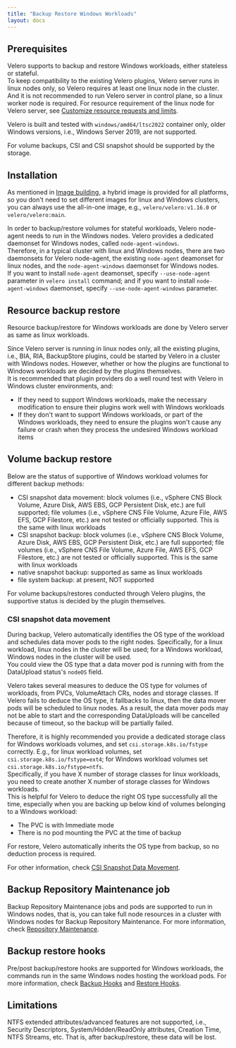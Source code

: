 ```yaml
---
title: "Backup Restore Windows Workloads"
layout: docs
---
```


## Prerequisites

Velero supports to backup and restore Windows workloads, either stateless or stateful.  
To keep compatibility to the existing Velero plugins, Velero server runs in linux nodes only, so Velero requires at least one linux node in the cluster. And it is not recommended to run Velero server in control plane, so a linux worker node is required. For resource requirement of the linux node for Velero server, see [Customize resource requests and limits][1].  

Velero is built and tested with `windows/amd64/ltsc2022` container only, older Windows versions, i.e., Windows Server 2019, are not supported.  

For volume backups, CSI and CSI snapshot should be supported by the storage.  

## Installation

As mentioned in [Image building][2], a hybrid image is provided for all platforms, so you don't need to set different images for linux and Windows clusters, you can always use the all-in-one image, e.g., `velero/velero:v1.16.0` or `velero/velero:main`.  

In order to backup/restore volumes for stateful workloads, Velero node-agent needs to run in the Windows nodes. Velero provides a dedicated daemonset for Windows nodes, called `node-agent-windows`.  
Therefore, in a typical cluster with linux and Windows nodes, there are two daemonsets for Velero node-agent, the existing `node-agent` deamonset for linux nodes, and the `node-agent-windows` daemonset for Windows nodes.  
If you want to install `node-agent` deamonset, specify `--use-node-agent` parameter in `velero install` command; and if you want to install `node-agent-windows` daemonset, specify `--use-node-agent-windows` parameter.  

## Resource backup restore

Resource backup/restore for Windows workloads are done by Velero server as same as linux workloads.  

Since Velero server is running in linux nodes only, all the existing plugins, i.e., BIA, RIA, BackupStore plugins, could be started by Velero in a cluster with Windows nodes. However, whether or how the plugins are functional to Windows workloads are decided by the plugins themselves.  
It is recommended that plugin providers do a well round test with Velero in Windows cluster environments, and:
- If they need to support Windows workloads, make the necessary modification to ensure their plugins work well with Windows workloads
- If they don't want to support Windows workloads, or part of the Windows workloads, they need to ensure the plugins won't cause any failure or crash when they process the undesired Windows workload items

## Volume backup restore

Below are the status of supportive of Windows workload volumes for different backup methods:
- CSI snapshot data movement: block volumes (i.e., vSphere CNS Block Volume, Azure Disk, AWS EBS, GCP Persistent Disk, etc.) are full supported; file volumes (i.e., vSphere CNS File Volume, Azure File, AWS EFS, GCP Filestore, etc.) are not tested or officially supported. This is the same with linux workloads
- CSI snapshot backup: block volumes (i.e., vSphere CNS Block Volume, Azure Disk, AWS EBS, GCP Persistent Disk, etc.) are full supported; file volumes (i.e., vSphere CNS File Volume, Azure File, AWS EFS, GCP Filestore, etc.) are not tested or officially supported. This is the same with linux workloads
- native snapshot backup: supported as same as linux workloads
- file system backup: at present, NOT supported

For volume backups/restores conducted through Velero plugins, the supportive status is decided by the plugin themselves.  

### CSI snapshot data movement

During backup, Velero automatically identifies the OS type of the workload and schedules data mover pods to the right nodes. Specifically, for a linux workload, linux nodes in the cluster will be used; for a Windows workload, Windows nodes in the cluster will be used.  
You could view the OS type that a data mover pod is running with from the DataUpload status's `nodeOS` field.   

Velero takes several measures to deduce the OS type for volumes of workloads, from PVCs, VolumeAttach CRs, nodes and storage classes. If Velero fails to deduce the OS type, it fallbacks to linux, then the data mover pods will be scheduled to linux nodes. As a result, the data mover pods may not be able to start and the corresponding DataUploads will be cancelled because of timeout, so the backup will be partially failed.  

Therefore, it is highly recommended you provide a dedicated storage class for Windows workloads volumes, and set `csi.storage.k8s.io/fstype` correctly. E.g., for linux workload volumes, set `csi.storage.k8s.io/fstype=ext4`; for Windows workload volumes set `csi.storage.k8s.io/fstype=ntfs`.  
Specifically, if you have X number of storage classes for linux workloads, you need to create another X number of storage classes for Windows workloads.  
This is helpful for Velero to deduce the right OS type successfully all the time, especially when you are backing up below kind of volumes belonging to a Windows workload:
- The PVC is with Immediate mode
- There is no pod mounting the PVC at the time of backup

For restore, Velero automatically inherits the OS type from backup, so no deduction process is required.  

For other information, check [CSI Snapshot Data Movement][3].  


## Backup Repository Maintenance job

Backup Repository Maintenance jobs and pods are supported to run in Windows nodes, that is, you can take full node resources in a cluster with Windows nodes for Backup Repository Maintenance. For more information, check [Repository Maintenance][4].  

## Backup restore hooks

Pre/post backup/restore hooks are supported for Windows workloads, the commands run in the same Windows nodes hosting the workload pods. For more information, check [Backup Hooks][5] and [Restore Hooks][6].  

## Limitations

NTFS extended attributes/advanced features are not supported, i.e., Security Descriptors, System/Hidden/ReadOnly attributes, Creation Time, NTFS Streams, etc. That is, after backup/restore, these data will be lost.  



[1]: customize-installation.md#customize-resource-requests-and-limits
[2]: build-from-source.md#image-building
[3]: csi-snapshot-data-movement.md
[4]: repository-maintenance.md
[5]: backup-hooks.md
[6]: restore-hooks.md